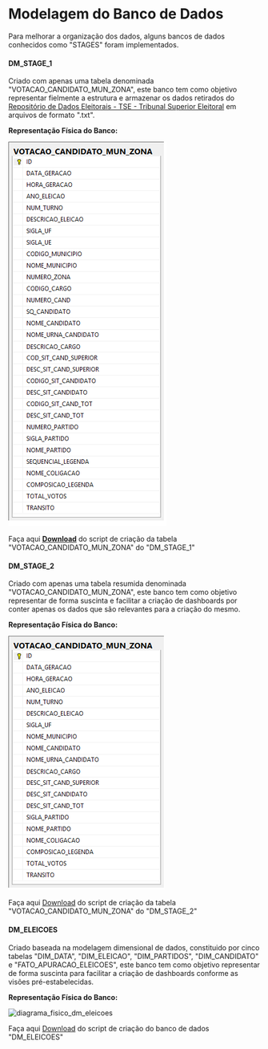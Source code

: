 # Modelagem do Banco de Dados #

Para melhorar a organização dos dados, alguns bancos de dados conhecidos como "STAGES" foram implementados.

#### DM_STAGE_1 ####

Criado com apenas uma tabela denominada "VOTACAO_CANDIDATO_MUN_ZONA", este banco tem como objetivo representar fielmente a estrutura e armazenar os dados retirados do [Repositório de Dados Eleitorais - TSE - Tribunal Superior Eleitoral](http://www.tse.jus.br/hotSites/pesquisas-eleitorais/index.html) em arquivos de formato ".txt".</p>

<p><strong>Representação Física do Banco:</strong></p>

![diagrama_fisico_stage_1](./imagens/diagrama_fisico_stage_1.png)

Faça aqui <strong>[Download](https://github.com/mateusblopes/fazendo-bi-do-zero/tree/master/3.%20Execucao/3.2.%20Modelagem/scripts/Criando%20DM_STAGE_1.sql)</strong> do script de criação da tabela "VOTACAO_CANDIDATO_MUN_ZONA" do "DM_STAGE_1"

#### DM_STAGE_2 ####

Criado com apenas uma tabela resumida denominada "VOTACAO_CANDIDATO_MUN_ZONA", este banco tem como objetivo representar de forma suscinta e facilitar a criação de dashboards por conter apenas os dados que são relevantes para a criação do mesmo.

<p><strong>Representação Física do Banco:</strong></p>

![diagrama_fisico_stage_1](./imagens/diagrama_fisico_stage_2.png)

Faça aqui [Download](https://github.com/mateusblopes/fazendo-bi-do-zero/tree/master/3.%20Execucao/3.2.%20Modelagem/scripts/Criando%20DM_STAGE_2.sql) do script de criação da tabela "VOTACAO_CANDIDATO_MUN_ZONA" do "DM_STAGE_2"

#### DM_ELEICOES ####

Criado baseada na modelagem dimensional de dados, constituido por cinco tabelas "DIM_DATA", "DIM_ELEICAO", "DIM_PARTIDOS", "DIM_CANDIDATO" e "FATO_APURACAO_ELEICOES", este banco tem como objetivo representar de forma suscinta para facilitar a criação de dashboards conforme as visões pré-estabelecidas.

<p><strong>Representação Física do Banco:</strong></p>

![diagrama_fisico_dm_eleicoes](./imagens/modelo_fisico_dm_eleicoes.png)

Faça aqui [Download](https://github.com/mateusblopes/fazendo-bi-do-zero/tree/master/3.%20Execucao/3.2.%20Modelagem/scripts/Criando%20DM_ELEICOES.sql) do script de criação do banco de dados "DM_ELEICOES"
